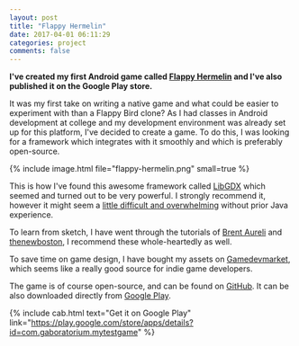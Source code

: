 ```yaml
---
layout: post
title: "Flappy Hermelin"
date: 2017-04-01 06:11:29
categories: project
comments: false
---
```


**I've created my first Android game called [Flappy Hermelin](https://play.google.com/store/apps/details?id=com.gaboratorium.mytestgame) and I've also published it on the Google Play store.**

It was my first take on writing a native game and what could be easier to experiment with than a Flappy Bird clone? As I had classes in Android development at college and my development environment was already set up for this platform, I've decided to create a game. To do this, I was looking for a framework which integrates with it smoothly and which is preferably open-source. 

{% include image.html file="flappy-hermelin.png" small=true %}

This is how I've found this awesome framework called [LibGDX](https://libgdx.badlogicgames.com/) which seemed and turned out to be very powerful. I strongly recommend it, however it might seem a [little difficult and overwhelming](https://github.com/libgdx/libgdx/wiki) without prior Java experience.

To learn from sketch, I have went through the tutorials of [Brent Aureli](https://www.youtube.com/watch?v=rzBVTPaUUDg&list=PLZm85UZQLd2TPXpUJfDEdWTSgszionbJy) and [thenewboston](https://www.youtube.com/watch?v=p_hp6vMeewQ&t=2s), I recommend these whole-heartedly as well.

To save time on game design, I have bought my assets on [Gamedevmarket](https://www.gamedevmarket.net/), which seems like a really good source for indie game developers.

The game is of course open-source, and can be found on [GitHub](https://github.com/gaboratorium/flappy-hermelin). It can be also downloaded directly from [Google Play](https://play.google.com/store/apps/details?id=com.gaboratorium.mytestgame&pcampaignid=MKT-Other-global-all-co-prtnr-py-PartBadge-Mar2515-1).

{% include cab.html text="Get it on Google Play" link="https://play.google.com/store/apps/details?id=com.gaboratorium.mytestgame" %}